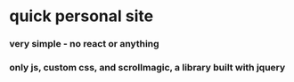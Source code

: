 # quick personal site

### very simple - no react or anything

### only js, custom css, and scrollmagic, a library built with jquery
